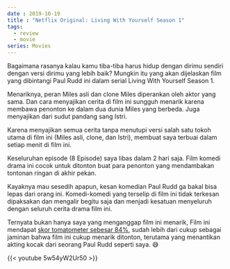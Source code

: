 ```yaml
---
date : 2019-10-19
title : "Netflix Original: Living With Yourself Season 1"
tags:
  - review
  - movie
series: Movies
---
```


Bagaimana rasanya kalau kamu tiba-tiba harus hidup dengan dirimu sendiri dengan versi dirimu yang lebih baik? Mungkin itu yang akan dijelaskan film yang dibintangi Paul Rudd ini dalam serial Living With Yourself Season 1.

Menariknya, peran Miles asli dan clone Miles diperankan oleh aktor yang sama. Dan cara menyajikan cerita di film ini sungguh menarik karena membawa penonton ke dalam dua dunia Miles yang berbeda. Juga menyajikan dari sudut pandang sang Istri.

Karena menyajikan semua cerita tanpa menutupi versi salah satu tokoh utama di film ini (Miles asli, clone, dan Istri), membuat saya terbuai dalam setiap menit di film ini.

Keseluruhan episode (8 Episode) saya libas dalam 2 hari saja. Film komedi drama ini cocok untuk ditonton buat para penonton yang mendambakan tontonan ringan di akhir pekan.

Kayaknya mau sesedih apapun, kesan komedian Paul Rudd ga bakal bisa lepas dari orang ini. Komedi-komedi yang terselip di film ini tidak terkesan dipaksakan dan mengalir begitu saja dan menjadi kesatuan menyeluruh dengan seluruh cerita drama film ini.

Ternyata bukan hanya saya yang menganggap film ini menarik, Film ini mendapat [skor tomatometer sebesar 84%][1], sudah lebih dari cukup sebagai jaminan bahwa film ini cukup menarik ditonton, terutama yang menantikan akting kocak dari seorang Paul Rudd seperti saya. 😅

{{< youtube 5w54yW2Ur50 >}}

[1]: https://www.rottentomatoes.com/tv/living_with_yourself